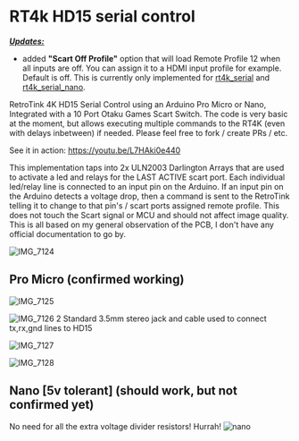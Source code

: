 # RT4k HD15 serial control

***<Updates:>*** 
- added **"Scart Off Profile"** option that will load Remote Profile 12 when all inputs are off.  You can assign it to a HDMI input profile for example. Default is off. This is currently only implemented for <ins>rt4k_serial</ins> and <ins>rt4k_serial_nano</ins>.

RetroTink 4K HD15 Serial Control using an Arduino Pro Micro or Nano, Integrated with a 10 Port Otaku Games Scart Switch. The code is very basic at the moment, but allows executing multiple commands to the RT4K (even with delays inbetween) if needed. Please feel free to fork / create PRs / etc. 

See it in action: https://youtu.be/L7HAki0e440

This implementation taps into 2x ULN2003 Darlington Arrays that are used to activate a led and relays for the LAST ACTIVE scart port. Each individual led/relay line is connected to an input pin on the Arduino. If an input pin on the Arduino detects a voltage drop, then a command is sent to the RetroTink telling it to change to that pin's / scart ports assigned remote profile. This does not touch the Scart signal or MCU and should not affect image quality. This is all based on my general observation of the PCB, I don't have any official documentation to go by. 

![IMG_7124](https://github.com/user-attachments/assets/133d5b34-9a24-4d79-8ec8-e0fd2d12612a)

## Pro Micro (confirmed working)
![IMG_7125](https://github.com/user-attachments/assets/cb80afc6-6046-4799-8f1e-254dff0abf41)

![IMG_7126 2](https://github.com/user-attachments/assets/e4909073-4bfe-493b-b2da-54f2a3deb295)
Standard 3.5mm stereo jack and cable used to connect tx,rx,gnd lines to HD15

![IMG_7127](https://github.com/user-attachments/assets/cab39bfc-166b-4c0b-815d-2e5f10645496)

![IMG_7128](https://github.com/user-attachments/assets/fbd2362e-8122-4716-ba14-3989fca82af9)


## Nano [5v tolerant] (should work, but not confirmed yet)
No need for all the extra voltage divider resistors! Hurrah!
![nano](https://github.com/user-attachments/assets/790f8e01-e7bd-4262-bc83-e47fe5e16e1c)

